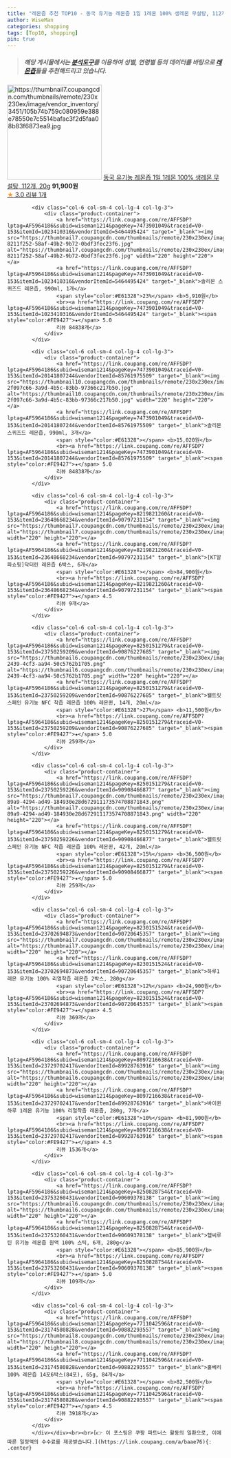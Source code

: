 ```yaml
---
title: "레몬즙 추천 TOP10 - 동국 유기농 레몬즙 1일 1레몬 100% 생레몬 무설탕, 112개, 20g"
author: WiseMan
categories: shopping
tags: [Top10, shopping]
pin: true
---
```


> ##### 해당 게시물에서는 [**분석도구**](https://itemscout.io/)를 이용하여 **성별**, **연령별** 등의 데이터를 바탕으로 [**레몬즙**](https://link.coupang.com/a/baae76)들을 추천해드리고 있습니다.
<div class="container"><div class="row">
            <div class="col-6 col-sm-4 col-lg-4 col-lg-3">
                <div class="product-container">
                    <a href="https://link.coupang.com/re/AFFSDP?lptag=AF5964186&subid=wiseman1214&pageKey=8276879105&traceid=V0-153&itemId=23859033235&vendorItemId=90885402795" target="_blank"><img src="https://thumbnail7.coupangcdn.com/thumbnails/remote/230x230ex/image/vendor_inventory/3451/105b74b759c080959e388e78550e7c5514bafac3f2d5faa08b83f6873ea9.jpg" alt="https://thumbnail7.coupangcdn.com/thumbnails/remote/230x230ex/image/vendor_inventory/3451/105b74b759c080959e388e78550e7c5514bafac3f2d5faa08b83f6873ea9.jpg" width="220" height="220"></a>
                    <a href="https://link.coupang.com/re/AFFSDP?lptag=AF5964186&subid=wiseman1214&pageKey=8276879105&traceid=V0-153&itemId=23859033235&vendorItemId=90885402795" target="_blank">동국 유기농 레몬즙 1일 1레몬 100% 생레몬 무설탕, 112개, 20g</a>
                    <span style="color:#E61328"></span> <b>91,900원</b>
                    <br><a href="https://link.coupang.com/re/AFFSDP?lptag=AF5964186&subid=wiseman1214&pageKey=8276879105&traceid=V0-153&itemId=23859033235&vendorItemId=90885402795" target="_blank"><span style="color:#FE9427">★</span> 3.0
                    리뷰 1개</a>
                </div>
            </div>
            
            <div class="col-6 col-sm-4 col-lg-4 col-lg-3">
                <div class="product-container">
                    <a href="https://link.coupang.com/re/AFFSDP?lptag=AF5964186&subid=wiseman1214&pageKey=7473901049&traceid=V0-153&itemId=1023410316&vendorItemId=5464495424" target="_blank"><img src="https://thumbnail7.coupangcdn.com/thumbnails/remote/230x230ex/image/retail/images/558860233531473-8211f252-58af-49b2-9b72-0bdf3fec23f6.jpg" alt="https://thumbnail7.coupangcdn.com/thumbnails/remote/230x230ex/image/retail/images/558860233531473-8211f252-58af-49b2-9b72-0bdf3fec23f6.jpg" width="220" height="220"></a>
                    <a href="https://link.coupang.com/re/AFFSDP?lptag=AF5964186&subid=wiseman1214&pageKey=7473901049&traceid=V0-153&itemId=1023410316&vendorItemId=5464495424" target="_blank">솔리몬 스퀴즈드 레몬즙, 990ml, 1개</a>
                    <span style="color:#E61328">23%</span> <b>5,910원</b>
                    <br><a href="https://link.coupang.com/re/AFFSDP?lptag=AF5964186&subid=wiseman1214&pageKey=7473901049&traceid=V0-153&itemId=1023410316&vendorItemId=5464495424" target="_blank"><span style="color:#FE9427">★</span> 5.0
                    리뷰 84838개</a>
                </div>
            </div>
            
            <div class="col-6 col-sm-4 col-lg-4 col-lg-3">
                <div class="product-container">
                    <a href="https://link.coupang.com/re/AFFSDP?lptag=AF5964186&subid=wiseman1214&pageKey=7473901049&traceid=V0-153&itemId=20141807244&vendorItemId=85761975509" target="_blank"><img src="https://thumbnail10.coupangcdn.com/thumbnails/remote/230x230ex/image/retail/images/559962828755182-2f097c66-3a9d-4b5c-83bb-97366c217b50.jpg" alt="https://thumbnail10.coupangcdn.com/thumbnails/remote/230x230ex/image/retail/images/559962828755182-2f097c66-3a9d-4b5c-83bb-97366c217b50.jpg" width="220" height="220"></a>
                    <a href="https://link.coupang.com/re/AFFSDP?lptag=AF5964186&subid=wiseman1214&pageKey=7473901049&traceid=V0-153&itemId=20141807244&vendorItemId=85761975509" target="_blank">솔리몬 스퀴즈드 레몬즙, 990ml, 3개</a>
                    <span style="color:#E61328"></span> <b>15,020원</b>
                    <br><a href="https://link.coupang.com/re/AFFSDP?lptag=AF5964186&subid=wiseman1214&pageKey=7473901049&traceid=V0-153&itemId=20141807244&vendorItemId=85761975509" target="_blank"><span style="color:#FE9427">★</span> 5.0
                    리뷰 84838개</a>
                </div>
            </div>
            
            <div class="col-6 col-sm-4 col-lg-4 col-lg-3">
                <div class="product-container">
                    <a href="https://link.coupang.com/re/AFFSDP?lptag=AF5964186&subid=wiseman1214&pageKey=8219821260&traceid=V0-153&itemId=23648668234&vendorItemId=90797231154" target="_blank"><img src="https://thumbnail7.coupangcdn.com/thumbnails/remote/230x230ex/image/vendor_inventory/882b/fff37d02d6c6e6d1e5e71c2d112d1f09db8adf1d4d94a048104a5861a6d1.jpg" alt="https://thumbnail7.coupangcdn.com/thumbnails/remote/230x230ex/image/vendor_inventory/882b/fff37d02d6c6e6d1e5e71c2d112d1f09db8adf1d4d94a048104a5861a6d1.jpg" width="220" height="220"></a>
                    <a href="https://link.coupang.com/re/AFFSDP?lptag=AF5964186&subid=wiseman1214&pageKey=8219821260&traceid=V0-153&itemId=23648668234&vendorItemId=90797231154" target="_blank">[KT알파쇼핑]닥터린 레몬즙 6박스, 6개</a>
                    <span style="color:#E61328"></span> <b>84,900원</b>
                    <br><a href="https://link.coupang.com/re/AFFSDP?lptag=AF5964186&subid=wiseman1214&pageKey=8219821260&traceid=V0-153&itemId=23648668234&vendorItemId=90797231154" target="_blank"><span style="color:#FE9427">★</span> 4.5
                    리뷰 9개</a>
                </div>
            </div>
            
            <div class="col-6 col-sm-4 col-lg-4 col-lg-3">
                <div class="product-container">
                    <a href="https://link.coupang.com/re/AFFSDP?lptag=AF5964186&subid=wiseman1214&pageKey=8250151279&traceid=V0-153&itemId=23750259209&vendorItemId=90876227685" target="_blank"><img src="https://thumbnail6.coupangcdn.com/thumbnails/remote/230x230ex/image/retail/images/2024/08/07/14/7/e4d0862b-2439-4cf3-aa94-50c5762b1705.png" alt="https://thumbnail6.coupangcdn.com/thumbnails/remote/230x230ex/image/retail/images/2024/08/07/14/7/e4d0862b-2439-4cf3-aa94-50c5762b1705.png" width="220" height="220"></a>
                    <a href="https://link.coupang.com/re/AFFSDP?lptag=AF5964186&subid=wiseman1214&pageKey=8250151279&traceid=V0-153&itemId=23750259209&vendorItemId=90876227685" target="_blank">웰트릿 스페인 유기농 NFC 착즙 레몬즙 100% 레몬퀸, 14개, 20ml</a>
                    <span style="color:#E61328">27%</span> <b>11,500원</b>
                    <br><a href="https://link.coupang.com/re/AFFSDP?lptag=AF5964186&subid=wiseman1214&pageKey=8250151279&traceid=V0-153&itemId=23750259209&vendorItemId=90876227685" target="_blank"><span style="color:#FE9427">★</span> 5.0
                    리뷰 259개</a>
                </div>
            </div>
            
            <div class="col-6 col-sm-4 col-lg-4 col-lg-3">
                <div class="product-container">
                    <a href="https://link.coupang.com/re/AFFSDP?lptag=AF5964186&subid=wiseman1214&pageKey=8250151279&traceid=V0-153&itemId=23750259226&vendorItemId=90908466877" target="_blank"><img src="https://thumbnail7.coupangcdn.com/thumbnails/remote/230x230ex/image/retail/images/187746f2-89a9-4294-ad49-184930e28d672911173574708871843.png" alt="https://thumbnail7.coupangcdn.com/thumbnails/remote/230x230ex/image/retail/images/187746f2-89a9-4294-ad49-184930e28d672911173574708871843.png" width="220" height="220"></a>
                    <a href="https://link.coupang.com/re/AFFSDP?lptag=AF5964186&subid=wiseman1214&pageKey=8250151279&traceid=V0-153&itemId=23750259226&vendorItemId=90908466877" target="_blank">웰트릿 스페인 유기농 NFC 착즙 레몬즙 100% 레몬퀸, 42개, 20ml</a>
                    <span style="color:#E61328">15%</span> <b>36,500원</b>
                    <br><a href="https://link.coupang.com/re/AFFSDP?lptag=AF5964186&subid=wiseman1214&pageKey=8250151279&traceid=V0-153&itemId=23750259226&vendorItemId=90908466877" target="_blank"><span style="color:#FE9427">★</span> 5.0
                    리뷰 259개</a>
                </div>
            </div>
            
            <div class="col-6 col-sm-4 col-lg-4 col-lg-3">
                <div class="product-container">
                    <a href="https://link.coupang.com/re/AFFSDP?lptag=AF5964186&subid=wiseman1214&pageKey=8230151524&traceid=V0-153&itemId=23702694873&vendorItemId=90720645357" target="_blank"><img src="https://thumbnail7.coupangcdn.com/thumbnails/remote/230x230ex/image/vendor_inventory/49b9/0ac137ab4289760e5d589349d00fe6df959c21ae4868f6f28ff0cf6d6db6.jpg" alt="https://thumbnail7.coupangcdn.com/thumbnails/remote/230x230ex/image/vendor_inventory/49b9/0ac137ab4289760e5d589349d00fe6df959c21ae4868f6f28ff0cf6d6db6.jpg" width="220" height="220"></a>
                    <a href="https://link.coupang.com/re/AFFSDP?lptag=AF5964186&subid=wiseman1214&pageKey=8230151524&traceid=V0-153&itemId=23702694873&vendorItemId=90720645357" target="_blank">하루1레몬 유기농 100% 리얼착즙 레몬즙 2박스, 280g</a>
                    <span style="color:#E61328">12%</span> <b>24,900원</b>
                    <br><a href="https://link.coupang.com/re/AFFSDP?lptag=AF5964186&subid=wiseman1214&pageKey=8230151524&traceid=V0-153&itemId=23702694873&vendorItemId=90720645357" target="_blank"><span style="color:#FE9427">★</span> 4.5
                    리뷰 369개</a>
                </div>
            </div>
            
            <div class="col-6 col-sm-4 col-lg-4 col-lg-3">
                <div class="product-container">
                    <a href="https://link.coupang.com/re/AFFSDP?lptag=AF5964186&subid=wiseman1214&pageKey=8097216638&traceid=V0-153&itemId=23729702417&vendorItemId=89928763916" target="_blank"><img src="https://thumbnail6.coupangcdn.com/thumbnails/remote/230x230ex/image/vendor_inventory/b25b/683fef1aba36bdf66116da0082d1d859b67f86dacda3c8d4569dc2fa1e8c.jpg" alt="https://thumbnail6.coupangcdn.com/thumbnails/remote/230x230ex/image/vendor_inventory/b25b/683fef1aba36bdf66116da0082d1d859b67f86dacda3c8d4569dc2fa1e8c.jpg" width="220" height="220"></a>
                    <a href="https://link.coupang.com/re/AFFSDP?lptag=AF5964186&subid=wiseman1214&pageKey=8097216638&traceid=V0-153&itemId=23729702417&vendorItemId=89928763916" target="_blank">바이퀸 하루 1레몬 유기농 100% 리얼착즙 레몬즙, 280g, 7개</a>
                    <span style="color:#E61328">10%</span> <b>81,900원</b>
                    <br><a href="https://link.coupang.com/re/AFFSDP?lptag=AF5964186&subid=wiseman1214&pageKey=8097216638&traceid=V0-153&itemId=23729702417&vendorItemId=89928763916" target="_blank"><span style="color:#FE9427">★</span> 4.5
                    리뷰 1536개</a>
                </div>
            </div>
            
            <div class="col-6 col-sm-4 col-lg-4 col-lg-3">
                <div class="product-container">
                    <a href="https://link.coupang.com/re/AFFSDP?lptag=AF5964186&subid=wiseman1214&pageKey=8250828754&traceid=V0-153&itemId=23753260431&vendorItemId=90609378138" target="_blank"><img src="https://thumbnail6.coupangcdn.com/thumbnails/remote/230x230ex/image/vendor_inventory/fd54/01b48995ad3a3d2b7182acac86045788db331654904d6092f51da15baf80.jpg" alt="https://thumbnail6.coupangcdn.com/thumbnails/remote/230x230ex/image/vendor_inventory/fd54/01b48995ad3a3d2b7182acac86045788db331654904d6092f51da15baf80.jpg" width="220" height="220"></a>
                    <a href="https://link.coupang.com/re/AFFSDP?lptag=AF5964186&subid=wiseman1214&pageKey=8250828754&traceid=V0-153&itemId=23753260431&vendorItemId=90609378138" target="_blank">헬씨루틴 유기농 레몬즙 원액 100% 스틱, 6개, 280g</a>
                    <span style="color:#E61328"></span> <b>85,900원</b>
                    <br><a href="https://link.coupang.com/re/AFFSDP?lptag=AF5964186&subid=wiseman1214&pageKey=8250828754&traceid=V0-153&itemId=23753260431&vendorItemId=90609378138" target="_blank"><span style="color:#FE9427">★</span> 5.0
                    리뷰 109개</a>
                </div>
            </div>
            
            <div class="col-6 col-sm-4 col-lg-4 col-lg-3">
                <div class="product-container">
                    <a href="https://link.coupang.com/re/AFFSDP?lptag=AF5964186&subid=wiseman1214&pageKey=7711042596&traceid=V0-153&itemId=23174580828&vendorItemId=90882293557" target="_blank"><img src="https://thumbnail8.coupangcdn.com/thumbnails/remote/230x230ex/image/vendor_inventory/f609/e2f6f5f2b9e301bfc3a45a9c0fbe1e88699a495c3e5ac8cbcd280270f5ad.jpg" alt="https://thumbnail8.coupangcdn.com/thumbnails/remote/230x230ex/image/vendor_inventory/f609/e2f6f5f2b9e301bfc3a45a9c0fbe1e88699a495c3e5ac8cbcd280270f5ad.jpg" width="220" height="220"></a>
                    <a href="https://link.coupang.com/re/AFFSDP?lptag=AF5964186&subid=wiseman1214&pageKey=7711042596&traceid=V0-153&itemId=23174580828&vendorItemId=90882293557" target="_blank">홀베리 100% 레몬즙 14포6박스(84포), 65g, 84개</a>
                    <span style="color:#E61328"></span> <b>82,500원</b>
                    <br><a href="https://link.coupang.com/re/AFFSDP?lptag=AF5964186&subid=wiseman1214&pageKey=7711042596&traceid=V0-153&itemId=23174580828&vendorItemId=90882293557" target="_blank"><span style="color:#FE9427">★</span> 4.5
                    리뷰 3918개</a>
                </div>
            </div>
            </div></div><br><br>[👉 이 포스팅은 쿠팡 파트너스 활동의 일환으로, 이에 따른 일정액의 수수료를 제공받습니다.](https://link.coupang.com/a/baae76){: .center}
